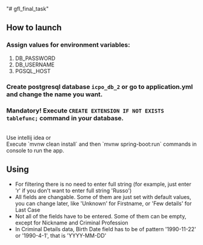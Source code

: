 "# gfl_final_task" 
## How to launch
### Assign values for environment variables:
1. DB_PASSWORD 
2. DB_USERNAME
3. PGSQL_HOST
### Create postgresql database `icpo_db_2` or go to application.yml and change the name you want.
### Mandatory! Execute `CREATE EXTENSION IF NOT EXISTS tablefunc;` command in your database.
<br>
Use intellij idea or<br>
Execute `mvnw clean install` and then `mvnw spring-boot:run` commands in console to run the app.

## Using
- For filtering there is no need to enter full string (for example, just enter 'r' if you don't want to enter full string 'Russo')
- All fields are changable. Some of them are just set with default values, you can change later, like 'Unknown' for Firstname, or 'Few details' for Last Case
- Not all of the fields have to be entered. Some of them can be empty, except for Nickname and Criminal Profession
- In Criminal Details data, Birth Date field has to be of pattern '1990-11-22' or '1990-4-1', that is 'YYYY-MM-DD'
